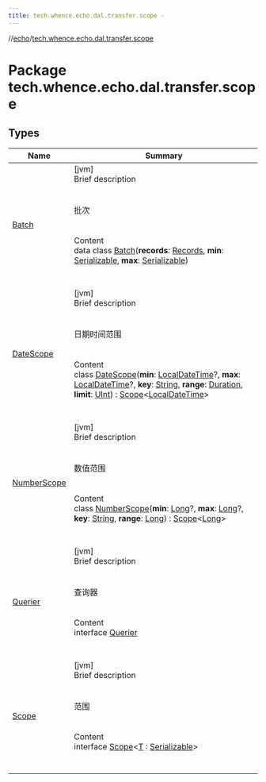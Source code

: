 ```yaml
---
title: tech.whence.echo.dal.transfer.scope -
---
```

//[echo](../index.md)/[tech.whence.echo.dal.transfer.scope](index.md)



# Package tech.whence.echo.dal.transfer.scope  


## Types  
  
|  Name|  Summary| 
|---|---|
| [Batch](-batch/index.md)| [jvm]  <br>Brief description  <br><br><br>批次<br><br>  <br>Content  <br>data class [Batch](-batch/index.md)(**records**: [Records](../tech.whence.echo.dal.entity/index.md#tech.whence.echo.dal.entity/Records///PointingToDeclaration/), **min**: [Serializable](https://docs.oracle.com/javase/8/docs/api/java/io/Serializable.html), **max**: [Serializable](https://docs.oracle.com/javase/8/docs/api/java/io/Serializable.html))  <br><br><br>
| [DateScope](-date-scope/index.md)| [jvm]  <br>Brief description  <br><br><br>日期时间范围<br><br>  <br>Content  <br>class [DateScope](-date-scope/index.md)(**min**: [LocalDateTime](https://docs.oracle.com/javase/8/docs/api/java/time/LocalDateTime.html)?, **max**: [LocalDateTime](https://docs.oracle.com/javase/8/docs/api/java/time/LocalDateTime.html)?, **key**: [String](https://kotlinlang.org/api/latest/jvm/stdlib/kotlin/-string/index.html), **range**: [Duration](https://docs.oracle.com/javase/8/docs/api/java/time/Duration.html), **limit**: [UInt](https://kotlinlang.org/api/latest/jvm/stdlib/kotlin/-u-int/index.html)) : [Scope](-scope/index.md)<[LocalDateTime](https://docs.oracle.com/javase/8/docs/api/java/time/LocalDateTime.html)>   <br><br><br>
| [NumberScope](-number-scope/index.md)| [jvm]  <br>Brief description  <br><br><br>数值范围<br><br>  <br>Content  <br>class [NumberScope](-number-scope/index.md)(**min**: [Long](https://kotlinlang.org/api/latest/jvm/stdlib/kotlin/-long/index.html)?, **max**: [Long](https://kotlinlang.org/api/latest/jvm/stdlib/kotlin/-long/index.html)?, **key**: [String](https://kotlinlang.org/api/latest/jvm/stdlib/kotlin/-string/index.html), **range**: [Long](https://kotlinlang.org/api/latest/jvm/stdlib/kotlin/-long/index.html)) : [Scope](-scope/index.md)<[Long](https://kotlinlang.org/api/latest/jvm/stdlib/kotlin/-long/index.html)>   <br><br><br>
| [Querier](-querier/index.md)| [jvm]  <br>Brief description  <br><br><br>查询器<br><br>  <br>Content  <br>interface [Querier](-querier/index.md)  <br><br><br>
| [Scope](-scope/index.md)| [jvm]  <br>Brief description  <br><br><br>范围<br><br>  <br>Content  <br>interface [Scope](-scope/index.md)<[T](-scope/index.md) : [Serializable](https://docs.oracle.com/javase/8/docs/api/java/io/Serializable.html)>  <br><br><br>

